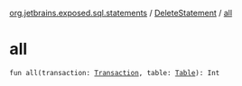 [org.jetbrains.exposed.sql.statements](../index.md) / [DeleteStatement](index.md) / [all](.)

# all

`fun all(transaction: `[`Transaction`](../../org.jetbrains.exposed.sql/-transaction/index.md)`, table: `[`Table`](../../org.jetbrains.exposed.sql/-table/index.md)`): Int`